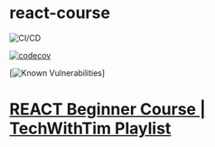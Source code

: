 # react-course
![CI/CD](https://github.com/envistacom/react-course/workflows/REACT%20CI/CD%20For%20GH-Pages/badge.svg)

[![codecov](https://codecov.io/gh/envistacom/react-course/branch/main/graph/badge.svg?token=9FKKZXKD6N)](https://codecov.io/gh/envistacom/react-course)

[![Known Vulnerabilities](https://snyk.io/test/github/{envistacom}/{react-course}/badge.svg)]



# [REACT Beginner Course | TechWithTim Playlist](https://www.youtube.com/playlist?list=PLzMcBGfZo4-nRV61oEu3KfMwWKI571uPT)


